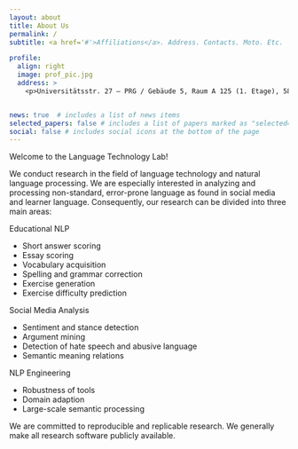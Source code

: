 ```yaml
---
layout: about
title: About Us
permalink: /
subtitle: <a href='#'>Affiliations</a>. Address. Contacts. Moto. Etc.

profile:
  align: right
  image: prof_pic.jpg
  address: >
    <p>Universitätsstr. 27 – PRG / Gebäude 5, Raum A 125 (1. Etage), 58097 Hagen</p>


news: true  # includes a list of news items
selected_papers: false # includes a list of papers marked as "selected={true}"
social: false # includes social icons at the bottom of the page
---
```


Welcome to the Language Technology Lab!


We conduct research in the field of language technology and natural language processing.
We are especially interested in analyzing and processing non-standard, error-prone language as found in social media and learner language.
Consequently, our research can be divided into three main areas:

Educational NLP

* Short answer scoring
* Essay scoring
* Vocabulary acquisition
* Spelling and grammar correction
* Exercise generation
* Exercise difficulty prediction

Social Media Analysis

* Sentiment and stance detection
* Argument mining
* Detection of hate speech and abusive language
* Semantic meaning relations

NLP Engineering

* Robustness of tools
* Domain adaption
* Large-scale semantic processing

We are committed to reproducible and replicable research. We generally make all research software publicly available. 

<br/>
<br/>